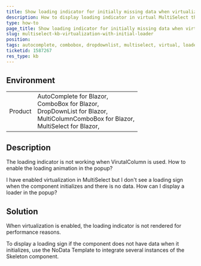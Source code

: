 ```yaml
---
title: Show loading indicator for initially missing data when virtualization is enabled
description: How to display loading indicator in virtual MultiSelect that does not have data on initialization
type: how-to
page_title: Show loading indicator for initially missing data when virtualization is enabled
slug: multiselect-kb-virtualization-with-initial-loader
position: 
tags: autocomplete, combobox, dropdownlist, multiselect, virtual, loader, loading, indicator, sign, virtualization
ticketid: 1587267
res_type: kb
---
```


## Environment
<table>
	<tbody>
		<tr>
			<td>Product</td>
			<td>
                AutoComplete for Blazor, <br />
                ComboBox for Blazor, <br />
                DropDownList for Blazor, <br />                
                MultiColumnComboBox for Blazor, <br />
                MultiSelect for Blazor, <br />
            </td>
		</tr>
	</tbody>
</table>


## Description

The loading indicator is not working when VirutalColumn is used. How to enable the loading animation in the popup?

I have enabled virtualization in MultiSelect but I don't see a loading sign when the component initializes and there is no data. How can I display a loader in the popup?

## Solution

When virtualization is enabled, the loading indicator is not rendered for performance reasons.

To display a loading sign if the component does not have data when it initializes, use the NoData Template to integrate several instances of the Skeleton component.


````CSHTML

````
